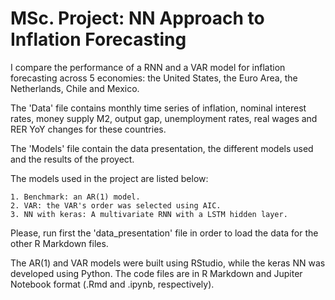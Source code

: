 # MSc. Project: NN Approach to Inflation Forecasting

I compare the performance of a RNN and a VAR model for inflation forecasting across 5 economies: the United States, the Euro Area, the Netherlands, Chile and Mexico.

The 'Data' file contains monthly time series of inflation, nominal interest rates, money supply M2, output gap, unemployment rates, real wages and RER YoY changes for these countries.

The 'Models' file contain the data presentation, the different models used and the results of the proyect.

The models used in the project are listed below:

    1. Benchmark: an AR(1) model. 
    2. VAR: the VAR's order was selected using AIC. 
    3. NN with keras: A multivariate RNN with a LSTM hidden layer.

Please, run first the 'data_presentation' file in order to load the data for the other R Markdown files.

The AR(1) and VAR models were built using RStudio, while the keras NN was developed using Python. The code files are in R Markdown and Jupiter Notebook format (.Rmd and .ipynb, respectively).
